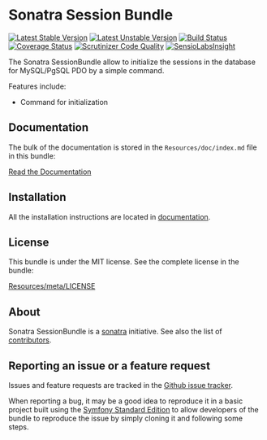 Sonatra Session Bundle
======================

[![Latest Stable Version](https://poser.pugx.org/sonatra/session-bundle/v/stable.svg)](https://packagist.org/packages/sonatra/session-bundle)
[![Latest Unstable Version](https://poser.pugx.org/sonatra/session-bundle/v/unstable.svg)](https://packagist.org/packages/sonatra/session-bundle)
[![Build Status](https://travis-ci.org/sonatra/SonatraSessionBundle.svg)](https://travis-ci.org/sonatra/SonatraSessionBundle)
[![Coverage Status](https://coveralls.io/repos/sonatra/SonatraSessionBundle/badge.png)](https://coveralls.io/r/sonatra/SonatraSessionBundle)
[![Scrutinizer Code Quality](https://scrutinizer-ci.com/g/sonatra/SonatraSessionBundle/badges/quality-score.png)](https://scrutinizer-ci.com/g/sonatra/SonatraSessionBundle)
[![SensioLabsInsight](https://insight.sensiolabs.com/projects/dce17912-cbf5-4a96-a37b-2644a9e71e71/mini.png)](https://insight.sensiolabs.com/projects/dce17912-cbf5-4a96-a37b-2644a9e71e71)

The Sonatra SessionBundle allow to initialize the sessions in the database for MySQL/PgSQL PDO by a simple command.

Features include:

- Command for initialization

Documentation
-------------

The bulk of the documentation is stored in the `Resources/doc/index.md`
file in this bundle:

[Read the Documentation](Resources/doc/index.md)

Installation
------------

All the installation instructions are located in [documentation](Resources/doc/index.md).

License
-------

This bundle is under the MIT license. See the complete license in the bundle:

[Resources/meta/LICENSE](Resources/meta/LICENSE)

About
-----

Sonatra SessionBundle is a [sonatra](https://github.com/sonatra) initiative.
See also the list of [contributors](https://github.com/sonatra/SonatraSessionBundle/contributors).

Reporting an issue or a feature request
---------------------------------------

Issues and feature requests are tracked in the [Github issue tracker](https://github.com/sonatra/SonatraSessionBundle/issues).

When reporting a bug, it may be a good idea to reproduce it in a basic project
built using the [Symfony Standard Edition](https://github.com/symfony/symfony-standard)
to allow developers of the bundle to reproduce the issue by simply cloning it
and following some steps.
